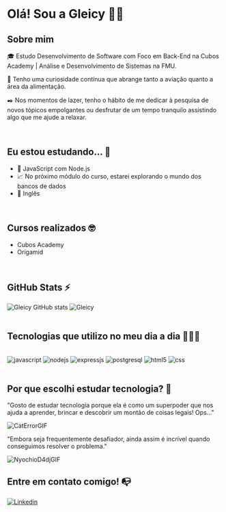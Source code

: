 # Olá! Sou a Gleicy 👋🏻


## Sobre mim
🎓 Estudo Desenvolvimento de Software com Foco em Back-End na Cubos Academy | Análise e Desenvolvimento de Sistemas na FMU.

🔎 Tenho uma curiosidade contínua que abrange tanto a aviação quanto a área da alimentação.

✒️ Nos momentos de lazer, tenho o hábito de me dedicar à pesquisa de novos tópicos empolgantes ou desfrutar de um tempo tranquilo assistindo algo que me ajude a relaxar.



<br/>

## Eu estou estudando... 🧩

- 🔭  JavaScript com Node.js
- 📈  No próximo módulo do curso, estarei explorando o mundo dos bancos de dados
- 📖 Inglês
<br/>


## Cursos realizados 🤓
- Cubos Academy
- Origamid
<br/>



## GitHub Stats ⚡
![Gleicy GitHub stats](https://github-readme-stats.vercel.app/api?username=gleicys&show_icons=true&theme=radical)
![Gleicy ](https://github-readme-stats.vercel.app/api/top-langs/?username=gleicys&theme=radical)
<br/>
<br/>


## Tecnologias que utilizo no meu dia a dia 👩🏻‍💻

<div style= "display:inline-block"><br/>
  <img alt="javascript" src="https://img.shields.io/badge/JavaScript-F7DF1E?style=for-the-badge&logo=javascript&logoColor=black"/>
   <img  alt="nodejs" src="https://img.shields.io/badge/Node.js-43853D?style=for-the-badge&logo=node.js&logoColor=white"/>
   <img  alt="expressjs" src="https://img.shields.io/badge/Express.js-404D59?style=for-the-badge"/>
  <img  alt="postgresql" src="https://img.shields.io/badge/PostgreSQL-316192?style=for-the-badge&logo=postgresql&logoColor=white"/>
  <img  alt="html5" src="https://img.shields.io/badge/HTML5-E34F26?style=for-the-badge&logo=html5&logoColor=white"/>
   <img  alt="css" src="https://img.shields.io/badge/CSS3-1572B6?style=for-the-badge&logo=css3&logoColor=white"/>
</div>
<br/>
<br/>


## Por que escolhi estudar tecnologia? 🤔

"Gosto de estudar tecnologia porque ela é como um superpoder que nos ajuda a aprender, brincar e descobrir um montão de coisas legais! Ops..."

![CatErrorGIF](https://github.com/GleicyS/GleicyS/assets/69402359/1739e85c-8807-4763-a6fb-3ed05501de1e)

"Embora seja frequentemente desafiador, ainda assim é incrível quando conseguimos resolver o problema." 

![NyochioD4djGIF](https://github.com/GleicyS/GleicyS/assets/69402359/65d101fd-676d-491c-a389-da77880fc6b3)


## Entre em contato comigo! 📭
[![Linkedin](https://img.shields.io/badge/LinkedIn-0077B5?style=for-the-badge&logo=linkedin&logoColor=white)](https://www.linkedin.com/in/gleicy-silva-6393541b9/)

